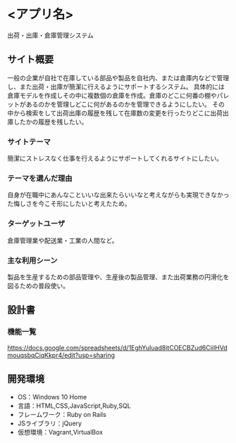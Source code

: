 # <アプリ名>
出荷・出庫・倉庫管理システム
## サイト概要
一般の企業が自社で在庫している部品や製品を自社内、または倉庫内などで管理し、また出荷・出庫が簡潔に行えるようにサポートするシステム。
具体的には倉庫モデルを作成しその中に複数個の倉庫を作成。倉庫のどこに何番の棚やパレットがあるのかを管理しどこに何があるのかを管理できるようにしたい。
その中から検索をして出荷出庫の履歴を残して在庫数の変更を行ったりどこに出荷出庫したかの履歴を残したい。

### サイトテーマ
簡潔にストレスなく仕事を行えるようにサポートしてくれるサイトにしたい。

### テーマを選んだ理由
自身が在職中にあんなこといいな出来たらいいなと考えながらも実現できなかった悔しさを今こそ形にしたいと考えたため。

### ターゲットユーザ
倉庫管理業や配送業・工業の人間など。

### 主な利用シーン
製品を生産するための部品管理や、生産後の製品管理、また出荷業務の円滑化を図るための普段使い。

## 設計書

### 機能一覧
https://docs.google.com/spreadsheets/d/1EghYuIuad8itCOECBZud6CiiIHVdmouqsbqCiqKkpr4/edit?usp=sharing

## 開発環境
- OS：Windows 10 Home
- 言語：HTML,CSS,JavaScript,Ruby,SQL
- フレームワーク：Ruby on Rails
- JSライブラリ：jQuery
- 仮想環境：Vagrant,VirtualBox
